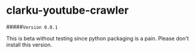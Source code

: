 # clarku-youtube-crawler

#####``Version 0.0.1 ``

This is beta without testing since python packaging is a pain. Please don't install this version.
